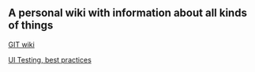 ## A personal wiki with information about all kinds of things
[GIT wiki](WIKI.md)

[UI Testing, best practices](https://learn.microsoft.com/en-us/dotnet/core/testing/unit-testing-best-practices)

